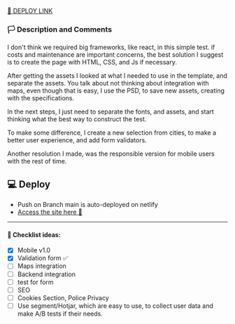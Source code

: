 
[🔗 DEPLOY LINK](https://prismatic-faun-e0d2f0.netlify.app)

### 🏳️ Description and Comments 

I don't think we required big frameworks, like react, in this simple test.  if costs and maintenance are important concerns, the best solution I suggest is to create the page with  HTML, CSS, and Js if necessary.

After getting the assets I looked at what I needed to use in the template, and separate the assets. You talk about not thinking about integration with maps, even though that is easy, I use the PSD, to save new assets, creating with the specifications.

In the next steps, I just need to separate the fonts, and assets, and start thinking what the best way to construct the test.

To make some difference, I create a new selection from cities, to make a better user experience, and add form validators.

Another resolution I made, was the responsible version for mobile users with the rest of time.

## 💻 Deploy

* Push on Branch main is auto-deployed on netlify 
* [Access the site here 🔗 ](https://prismatic-faun-e0d2f0.netlify.app)
  
-------------
#### :triangular_flag_on_post:  Checklist ideas:

- [x] Mobile v1.0
- [x] Validation form ✅
- [ ] Maps integration 
- [ ] Backend integration
- [ ] test for form
- [ ] SEO 
- [ ] Cookies Section, Police Privacy 
- [ ] Use segment/Hotjar, which are easy to use, to collect user data and make A/B tests if their needs.
